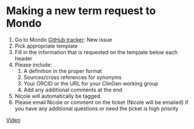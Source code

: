 # Making a new term request to Mondo

1. Go to Mondo [GitHub tracker](https://github.com/monarch-initiative/mondo/issues): New issue
1. Pick appropriate template
1. Fill in the information that is requested on the template below each header
1. Please include:
	1. A definition in the proper format
	1. Sources/cross references for synonyms
	1. Your ORCID or the URL for your ClinGen working group
	1. Add any additional comments at the end
1. Nicole will automatically be tagged
1. Please email Nicole or comment on the ticket (Nicole will be emailed) if you have any additional questions or need the ticket is high priority

[Video](https://drive.google.com/file/d/14g9y1nmCmRTkPB1fa6y_jIW3lHyFV4-g/view?resourcekey)
